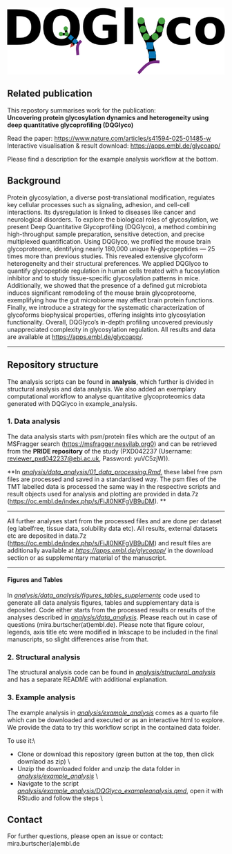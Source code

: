 #



![Repository summarising all analysis related to the DQGlyco paper.](DQGlyco_logopng.png)

## Related publication

This repostory summarises work for the publication:\
**Uncovering protein glycosylation dynamics and heterogeneity using deep quantitative glycoprofiling (DQGlyco)**

Read the paper: https://www.nature.com/articles/s41594-025-01485-w \
Interactive visualisation & result download: https://apps.embl.de/glycoapp/ 

Please find a description for the example analysis workflow at the bottom.

## Background

Protein glycosylation, a diverse post-translational modification, regulates key cellular processes such as signaling, adhesion, and cell-cell interactions. Its dysregulation is linked to diseases like cancer and neurological disorders. To explore the biological roles of glycosylation, we present Deep Quantitative Glycoprofiling (DQGlyco), a method combining high-throughput sample preparation, sensitive detection, and precise multiplexed quantification. Using DQGlyco, we profiled the mouse brain glycoproteome, identifying nearly 180,000 unique N-glycopeptides — 25 times more than previous studies. This revealed extensive glycoform heterogeneity and their structural preferences. We applied DQGlyco to quantify glycopeptide regulation in human cells treated with a fucosylation inhibitor and to study tissue-specific glycosylation patterns in mice. Additionally, we showed that the presence of a defined gut microbiota induces significant remodeling of the mouse brain glycoproteome, exemplifying how the gut microbiome may affect brain protein functions. Finally, we introduce a strategy for the systematic characterization of glycoforms biophysical properties, offering insights into glycosylation functionality. Overall, DQGlyco’s in-depth profiling uncovered previously unappreciated complexity in glycosylation regulation. All results and data are available at https://apps.embl.de/glycoapp/.

---

## Repository structure

The analysis scripts can be found in **analysis**, which further is divided in structural analysis and data analysis. We also added an exemplary computational workflow to analyse quantitative glycoproteomics data generated with DQGlyco in example_analysis.


### 1. Data analysis

The data analysis starts with psm/protein files which are the output of an MSFragger search (https://msfragger.nesvilab.org0) and can be retrieved from the **PRIDE repository** of the study (PXD042237 (Username: reviewer_pxd042237@ebi.ac.uk,  Password: yuVC5zjW)). 

**In [*analysis/data_analysis/01_data_processing.Rmd*](analysis/data_analysis/01_data_processing.Rmd), these label free psm files are processed and saved in a standardised way. The psm files of the TMT labelled data is processed the same way in the respective scripts and result objects used for analysis and plotting are provided in data.7z (https://oc.embl.de/index.php/s/FiJI0NKFgVB9uDM). ** 

---

All further analyses start from the processed files and are done per dataset (eg labelfree, tissue data, solubility data etc). All results, external datasets etc are deposited in data.7z (https://oc.embl.de/index.php/s/FiJI0NKFgVB9uDM) and result files are additionally available at *https://apps.embl.de/glycoapp/* in the download section or as supplementary material of the manuscript.

---


#### Figures and Tables

In [*analysis/data_analysis/figures_tables_supplements*](analysis/data_analysis/figures_tables_supplements) code used to generate all data analysis figures, tables and supplementary data is deposited. Code either starts from the processed results or results of the analyses described in [*analysis/data_analysis*](analysis/data_analysis). Please reach out in case of questions (mira.burtscher(at)embl.de). Please note that figure colour, legends, axis title etc were modified in Inkscape to be included in the final manuscripts, so slight differences arise from that.

### 2. Structural analysis

The structural analysis code can be found in [*analysis/structural_analysis*](analysis/structural_analysis) and has a separate README with additional explanation.

### 3. Example analysis

The example analysis in [*analysis/example_analysis*](analysis/example_analysis) comes as a quarto file which can be downloaded and executed or as an interactive html to explore. We provide the data to try this workflow script in the contained data folder.

To use it:\
- Clone or download this repository (green button at the top, then click downlaod as zip) \
- Unzip the downloaded folder and unzip the data folder in  [*analysis/example_analysis*](analysis/example_analysis) \
- Navigate to the script [*analysis/example_analysis/DQGlyco_exampleanalysis.qmd*](analysis/example_analysis/DQGlyco_exampleanalysis.qmd), open it with RStudio and follow the steps \

## Contact

For further questions, please open an issue or contact: mira.burtscher(a)embl.de


